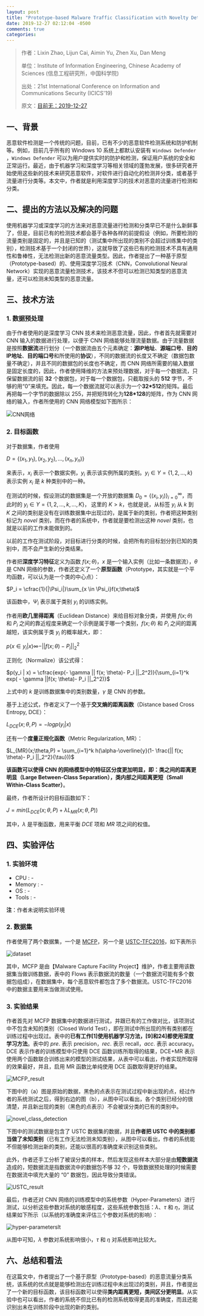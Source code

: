 ```yaml
---
layout: post
title: "Prototype-based Malware Traffic Classification with Novelty Detection"
date: 2019-12-27 02:12:04 -0500
comments: true
categories: 
---
```

> 作者：Lixin Zhao, Lijun Cai, Aimin Yu, Zhen Xu, Dan Meng
>
> 单位：Institute of Information Engineering, Chinese Academy of Sciences (信息工程研究所，中国科学院)
>
> 出处：21st International Conference on Information and Communications Security (ICICS'19)
>
> 原文：[目前无：2019-12-27](http://icics.cn/Program.html)


## 一、背景

恶意软件检测是一个传统的问题，目前，已有不少的恶意软件检测系统和防护机制等。例如，目前几乎所有的 Windows 10 系统上都默认安装有 `Windows Defender` ，`Windows Defender` 可以为用户提供实时的防护和检测，保证用户系统的安全和正常运行。最近，由于机器学习和深度学习等相关领域的蓬勃发展，很多研究者开始使用这些新的技术来研究恶意软件，对软件进行自动化的检测并分类，或者基于流量进行分类等。本文中，作者就是利用深度学习的技术对恶意的流量进行检测和分类。

<!--more-->

## 二、提出的方法以及解决的问题

使用机器学习或深度学习的方法来对恶意流量进行检测和分类早已不是什么新鲜事了，但是，目前已有的检测技术都会基于各种各样的前提假设（例如，所要检测的流量类别是固定的，并且是已知的（测试集中所出现的类别不会超过训练集中的类别），检测技术基于一个封闭的世界），这就导致了这些已有的检测技术不具有通用性和鲁棒性，无法检测出新的恶意流量类型。因此，作者提出了一种基于原型（Prototype-based）的、使用深度学习技术（CNN，Convolutional Neural Network）实现的恶意流量检测技术，该技术不但可以检测已知类型的恶意流量，还可以检测未知类型的恶意流量。


## 三、技术方法


### 1. 数据预处理

由于作者使用的是深度学习 CNN 技术来检测恶意流量，因此，作者首先就需要对 CNN 输入的数据进行处理，以便于 CNN 网络能够处理流量数据。由于流量数据是按照**数据流**进行划分（一个数据流由五个元素确定：**源IP地址**、**源端口号**、**目的IP地址**、**目的端口号**和所使用的**协议**），不同的数据流的长度又不确定（数据包数量不确定），并且不同的数据包的长度也不确定，而 CNN 网络所需要的输入数据是固定长度的，因此，作者使用降维的方法来预处理数据，对于每一个数据流，只保留数据流的前 **32** 个数据包，对于每一个数据包，只截取报头的 **512** 字节，不够的用“0”来填充。因此，每一个数据流就可以表示为一个**32\*512**的矩阵。最后再把每一个字节的数据除以 255，并把矩阵转化为**128\*128**的矩阵，作为 CNN 网络的输入，作者所使用的 CNN 网络模型如下图所示：

![CNN网络](/images/2019-12-27/CNN_Overview.png)

### 2. 目标函数

对于数据集，作者使用 

$D = \{ (x_1,y_1), (x_2,y_2), ..., (x_n,y_n) \}$

 来表示，$x_i$ 表示一个数据实例，$y_i$ 表示该实例所属的类别。$y_i \in Y=\{1,2,..., k\}$ 表示实例 $x_i$ 是 $k$ 种类别中的一种。

在测试的时候，假设测试的数据集是一个开放的数据集 $D_0 = \{ (x_i,y_i)\}_{i=0}^{\infty}$，而此时的 $y_i \in Y=\{1,2,..., k, ..., K\}$， 这里的 $K > k$，也就是说，从标签 $y_i$ 从 $k$ 到 $K$ 之间的类别是没有在训练数据集中出现过的，是属于新的类别，作者把这种类别标记为 $novel$ 类别，而在作者的系统中，作者就是要检测出这种 $novel$ 类别，也就是以前的工作未能做到的。

以前的工作在测试阶段，对目标进行分类的时候，会把所有的目标划分到已知的类别中，而不会产生新的分类结果。

作者把**深度学习特征**定义为函数 $f(x; \theta)$，$x$ 是一个输入实例（比如一条数据流），$\theta$ 是 CNN 网络的参数，作者还定义了一个**原型函数**（Prototype，其实就是一个平均函数，可以认为是一个类的中心点）： 

$P_i = \cfrac{1}{|\Psi_i|}\sum_{x \in \Psi_i}f(x;\theta)$

该函数中，$\Psi_i$ 表示属于类别 $y_i$ 的训练实例。

作者用**欧几里得距离**（Euclidean Distance）来给目标对象分类，并使用 $f(x; \theta)$ 和 $P_i$ 之间的靠近程度来确定一个示例是属于哪一个类别，$f(x; \theta)$ 和 $P_i$ 之间的距离越短，该实例属于类 $y_i$ 的概率越大，即：

$p(x \in y_i | x) \infty -|| f(x; \theta)- P_i ||_2^2$

正则化（Normalize）该公式得：

$p(y_i | x) = \cfrac{exp(- \gamma || f(x; \theta)- P_i ||_2^2)}{\sum_{i=1}^k exp( - \gamma ||f(x; \theta)- P_i ||_2^2)}$

上式中的 $k$ 是训练数据集中的类别数量，$\gamma$ 是 CNN 的参数。

基于上述公式，作者定义了一个基于**交叉熵的距离函数**（Distance based Cross Entropy, DCE）：

$L_{DCE}(x;\theta,P) = -logp(y_i | x)$


还有一个**度量正规化函数**（Metric Regularization, MR）：

$L_{MR}(x;\theta,P) = \sum_{i=1}^k h(\alpha-\overline{y}(1- \frac{|| f(x; \theta)- P_i ||_2^2}{\tau}))$

**该函数可以使得 CNN 的网络模型中的特征区分度更加明显，即：类之间的距离更明显（Large Between-Class Separation），类内部之间距离更短（Small Within-Class Scatter）**。

最终，作者所设计的目标函数如下：

$J = min(L_{DCE}(x;\theta,P) + \lambda L_{MR}(x;\theta,P))$

其中，$\lambda$ 是平衡函数，用来平衡 $DCE$ 项和 $MR$ 项之间的权值。



## 四、实验评估

### 1. 实验环境

- CPU : -
- Memory : -
- OS :  -
- Tools : -

**注**：作者未说明实验环境

### 2. 数据集

作者使用了两个数据集，一个是 [MCFP](https://www.stratosphereips.org/datasets-malware)，另一个是 [USTC-TFC2016](https://github.com/yungshenglu/USTC-TFC2016)，如下表所示

![dataset](/images/2019-12-27/dataset.png)

其中，MCFP 是由【Malware Capture Facility Project】维护，作者主要用该数据集当做训练数据，表中的 Flows 表示数据流的数量（一个数据流可能有多个数据包组成），在数据集中，每个恶意软件都包含了多个数据流。USTC-TFC2016 中的数据主要用来当做测试使用。


### 3. 实验结果

作者首先对 MCFP 数据集中的数据进行测试，并跟已有的工作做对比，该项测试中不包含未知的类别（Closed World Test），即在测试中所出现的所有类别都在训练过程中出现过。表中的**已有工作[1]使用机器学习方法，[9]和24]都使用深度学习方法**。表中的 $pre.$ 表示 precision，$rec.$ 表示 recall，$acc.$ 表示 accuracy。DCE 表示作者的训练模型中只使用 DCE 函数训练所取得的结果，DCE+MR 表示使用两个函数联合训练出来的模型的测试结果，从表中可以看出，作者实现所取得的效果最好，并且，启用 MR 函数比单纯使用 DCE 函数取得更好的结果。

![MCFP_result](/images/2019-12-27/MCFP_result.png)


下图中的（a）图是原始的数据，黑色的点表示在测试过程中新出现的点，经过作者的系统测试之后，得到右边的图（b），从图中可以看出，各个类别已经分的很清楚，并且新出现的类别（黑色的点表示）不会被误分类的已有的类别中。

![novel_class_detection](/images/2019-12-27/novel_class_detection.png)

下图中的测试数据是包含了 USTC 数据集的数据，并且**作者把 USTC 中的类别都当做了未知类别**（已有工作无法检测未知类别），从图中可以看出，作者的系统能不但能够检测出新的类别，还能以很高的准确度来识别这些类别。

此外，作者还手工分析了被误分类的样本，然后发现这些样本大部分是由**短数据流**造成的，短数据流是指数据流中的数据包不够 32 个，导致数据预处理的时候需要在数据流中填充大量的 “0” 数据包，因此导致分类错误。

![USTC_result](/images/2019-12-27/USTC_result.png)

最后，作者还对 CNN 网络的训练模型中的系统参数（Hyper-Parameters）进行测试，以分析这些参数对系统的敏感程度，这些系统参数包括：$\lambda$、$\tau$ 和 $\eta$，测试结果如下所示（以系统的准确度来评估三个参数对系统的影响）：

![hyper-parameterslt](/images/2019-12-27/hyper-parameters.png)

从图中可知，$\lambda$ 参数对系统影响很小，$\tau$ 和 $\eta$ 对系统影响比较大。



## 六、总结和看法

在这篇文中，作者提出了一个基于原型（Prototype-based）的恶意流量分类系统，该系统的优点就是能够检测出在训练过程中未出现过的类别，并且，作者提出了一个新的目标函数，该目标函数可以使得**类内距离更短，类间区分更明显**。从实验中也可以看出，作者的系统不但比已有的检测系统取得更高的准确度，而且还能识别出未在训练阶段中出现的新的类别。

